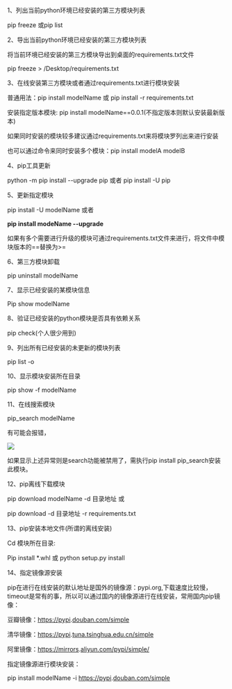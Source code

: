 1、列出当前python环境已经安装的第三方模块列表

pip freeze 或pip list

2、导出当前python环境已经安装的第三方模块列表

将当前环境已经安装的第三方模块导出到桌面的requirements.txt文件

pip freeze > /Desktop/requirements.txt

3、在线安装第三方模块或者通过requirements.txt进行模块安装

普通用法：pip install modelName 或 pip install -r requirements.txt

安装指定版本模块: pip install modelName==0.0.1(不指定版本则默认安装最新版本)

如果同时安装的模块较多建议通过requirements.txt来将模块罗列出来进行安装

也可以通过命令来同时安装多个模块：pip install modelA modelB

4、pip工具更新

python -m pip install --upgrade pip 或者 pip install -U pip

5、更新指定模块

pip install -U modelName 或者

 **pip install modeName --upgrade**

如果有多个需要进行升级的模块可通过requirements.txt文件来进行，将文件中模块版本的==替换为>=

6、第三方模块卸载

pip uninstall modelName

7、显示已经安装的某模块信息

Pip show modelName

8、验证已经安装的python模块是否具有依赖关系

pip check(个人很少用到)

9、列出所有已经安装的未更新的模块列表

pip list -o

10、显示模块安装所在目录

pip show -f modelName

11、在线搜索模块

pip_search modelName

有可能会报错，

![](https://pic2.zhimg.com/80/v2-1f1e503ab98f5ab091bd278a2f9edf59_720w.webp)

如果显示上述异常则是search功能被禁用了，需执行pip install pip_search安装此模块。

12、pip离线下载模块

pip download modelName -d 目录地址 或

pip download -d 目录地址 -r requirements.txt

13、pip安装本地文件(所谓的离线安装)

Cd 模块所在目录:

Pip install *.whl 或 python setup.py install

14、指定镜像源安装

pip在进行在线安装的默认地址是国外的镜像源：pypi.org,下载速度比较慢，timeout是常有的事，所以可以通过国内的镜像源进行在线安装，常用国内pip镜像：

豆瓣镜像：[https://pypi](https://link.zhihu.com/?target=https%3A//pypi/).[douban.com/simple](https://link.zhihu.com/?target=http%3A//douban.com/simple)

清华镜像：[https://pypi](https://link.zhihu.com/?target=https%3A//pypi/).[tuna.tsinghua.edu.cn/simple](https://link.zhihu.com/?target=http%3A//tuna.tsinghua.edu.cn/simple)

阿里镜像：[https://mirrors](https://link.zhihu.com/?target=https%3A//mirrors/).[aliyun.com/pypi/simple/](https://link.zhihu.com/?target=http%3A//aliyun.com/pypi/simple/)

指定镜像源进行模块安装：

pip install modelName -i [https://pypi](https://link.zhihu.com/?target=https%3A//pypi/).[douban.com/simple](https://link.zhihu.com/?target=http%3A//douban.com/simple)
